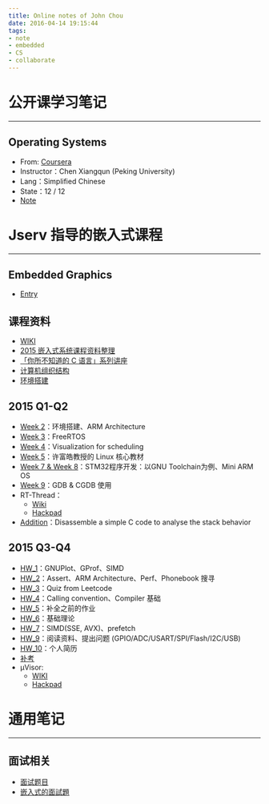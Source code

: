 ```yaml
---
title: Online notes of John Chou
date: 2016-04-14 19:15:44
tags:
- note
- embedded
- CS
- collaborate
---
```


# 公开课学习笔记
---
## Operating Systems
- From: [Coursera](https://www.coursera.org/course/os)
- Instructor：Chen Xiangqun (Peking University)
- Lang：Simplified Chinese
- State：12 / 12
- [Note](https://hackpad.com/Operating-Systems-QPGckPU3RdZ)

# Jserv 指导的嵌入式课程
---
## Embedded Graphics
- [Entry](https://paper.dropbox.com/doc/Embedded-Graphics-Entry-cVe71Nm0Kk8OLJlN6Gst2)

## 课程资料
- [WIKI](http://wiki.csie.ncku.edu.tw/)
- [2015 嵌入式系统课程资料整理](https://charles620016.hackpad.com/2015--9ltlOMDQHF5)
- [「你所不知道的 C 语言」系列讲座](https://embedded2015.hackpad.com/-C--ThcIjpAhRuO)
- [计算机组织结构](https://jservsummer2015.hackpad.com/8cFyQFQDI7A)
- [环境搭建](https://stm32f429.hackpad.com/NOTE-WbiooOfkaoR)

## 2015 Q1-Q2
- [Week 2](https://embedded2015.hackpad.com/PITFzQ3GhbH)：环境搭建、ARM Architecture
- [Week 3](https://embedded2015.hackpad.com/Week3--Ss4svVnH2ux)：FreeRTOS
- [Week 4](https://embedded2015.hackpad.com/Week4--OpKQXepPhau)：Visualization for scheduling
- [Week 5](https://embedded2015.hackpad.com/NoteWeek5-MlgKnMDHw4C#:h=許富皓教授的-Linux-核心教材)：许富皓教授的 Linux 核心教材
- [Week 7 & Week 8](https://embedded2015.hackpad.com/Week-7-8--ID8HJ3uW0MO)：STM32程序开发：以GNU Toolchain为例、Mini ARM OS
- [Week 9](https://embedded2015.hackpad.com/Week-9-GDB-CGDB-pflT0kcqaIY#:h)：GDB & CGDB 使用
- RT-Thread：
    - [Wiki](http://wiki.csie.ncku.edu.tw/embedded/rt-thread)
    - [Hackpad](https://rt-thread.hackpad.com/RT-Thread-on-Beaglebone-Black-i93C7gRxZuW)
- [Addition](https://embedded2015.hackpad.com/Disassemble-a-simple-C-code-to-analyse-the-stack-behavior-euHF5qBGSaM)：Disassemble a simple C code to analyse the stack behavior

## 2015 Q3-Q4
- [HW_1](https://embedded2015.hackpad.com/Week1--33Vj9rizmv2)：GNUPlot、GProf、SIMD
- [HW_2](https://embedded2015.hackpad.com/Week2--4z5TKk8W9ML)：Assert、ARM Architecture、Perf、Phonebook 搜寻
- [HW_3](https://embedded2015.hackpad.com/Week3--QTwzZuTz35V)：Quiz from Leetcode
- [HW_4](https://embedded2015.hackpad.com/Week5--dxQlPW2CwLi)：Calling convention、Compiler 基础
- [HW_5](https://embedded2015.hackpad.com/Week6--YxRcynvEYAK)：补全之前的作业
- [HW_6](https://embedded2015.hackpad.com/Week7--6mVDBogdssM)：基础理论
- [HW_7](https://embedded2015.hackpad.com/Week8--VGN4PI1cUxh)：SIMD(SSE, AVX)、prefetch
- [HW_9](http://wiki.csie.ncku.edu.tw/embedded/2015q3h9)：阅读资料、提出问题 (GPIO/ADC/USART/SPI/Flash/I2C/USB)
- [HW_10](http://wiki.csie.ncku.edu.tw/User/Joou)：个人简历
- [补考](https://hackpad.com/8gIhwyW2swE)
- μVisor:
    - [WIKI](http://wiki.csie.ncku.edu.tw/embedded/team2015-10)
    - [Hackpad](https://embedded2015.hackpad.com/uVisor-Uv1A8aXk1DM)

# 通用笔记
---

## 面试相关
- [面试题目](https://hackpad.com/vUn4TbzLTCj#:h=操作系统)
- [嵌入式的面試題](https://paper.dropbox.com/doc/1Inc6vxQ6pYdIUvWzPOwx)
